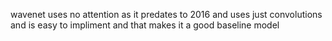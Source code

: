 wavenet uses no attention as it predates to 2016 and uses just convolutions 
and is easy to impliment and that makes it a good baseline model 
